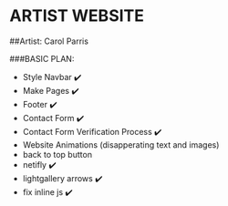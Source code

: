 # ARTIST WEBSITE
##Artist: Carol Parris

###BASIC PLAN:
* Style Navbar :heavy_check_mark:
* Make Pages :heavy_check_mark:
* Footer :heavy_check_mark:
* Contact Form :heavy_check_mark:
* Contact Form Verification Process :heavy_check_mark:
* Website Animations (disapperating text and images)
* back to top button
* netifly :heavy_check_mark:
* lightgallery arrows :heavy_check_mark:
* fix inline js :heavy_check_mark:



